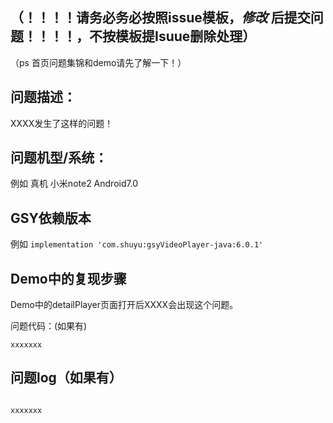 
## （！！！！请务必务必按照issue模板，*修改* 后提交问题！！！！，不按模板提Isuue删除处理）

（ps 首页问题集锦和demo请先了解一下！）

## 问题描述：

XXXX发生了这样的问题！

## 问题机型/系统：

例如 真机 小米note2 Android7.0

## GSY依赖版本

例如 `implementation 'com.shuyu:gsyVideoPlayer-java:6.0.1'`

## Demo中的复现步骤

Demo中的detailPlayer页面打开后XXXX会出现这个问题。

问题代码：(如果有)
```
xxxxxxx
```

## 问题log（如果有）

```

xxxxxxx

```
